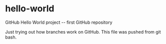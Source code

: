 # hello-world
GitHub Hello World project -- first GitHub repository

Just trying out how branches work on GitHub.
This file was pushed from git bash.

